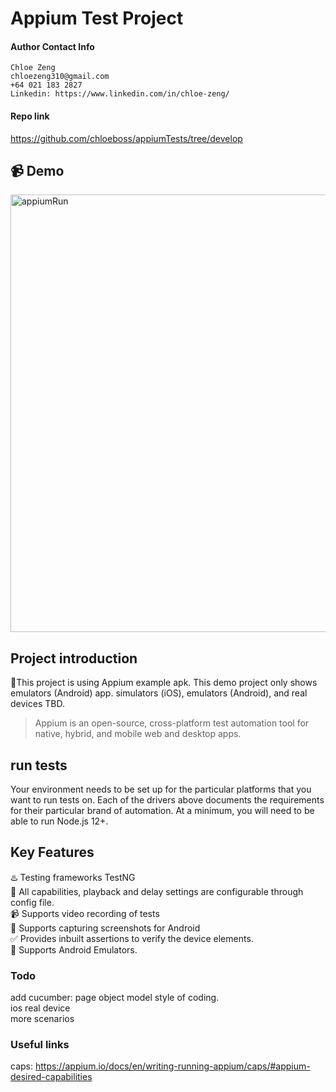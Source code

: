 # Appium Test Project

#### Author Contact Info
```
Chloe Zeng
chloezeng310@gmail.com
+64 021 183 2827
Linkedin: https://www.linkedin.com/in/chloe-zeng/
```
#### Repo link
https://github.com/chloeboss/appiumTests/tree/develop

## 📹 Demo
<img src="images/appiumRun.gif" alt="appiumRun" width="700"/>

## Project introduction
📱This project is using Appium example apk. This demo project only shows emulators (Android) app. simulators (iOS), emulators (Android), and real devices TBD.

> Appium is an open-source, cross-platform test automation tool for native, hybrid, and mobile web and desktop apps.

## run tests
Your environment needs to be set up for the particular platforms that you want to run tests on. Each of the drivers above documents the requirements for their particular brand of automation. At a minimum, you will need to be able to run Node.js 12+.

## Key Features
♨️ Testing frameworks TestNG\
🔨 All capabilities, playback and delay settings are configurable through config file.\
📹 Supports video recording of tests\
🗾 Supports capturing screenshots for Android\
✅ Provides inbuilt assertions to verify the device elements.\
📱 Supports Android Emulators.

### Todo
add cucumber: page object model style of coding.\
ios real device\
more scenarios

### Useful links
caps: https://appium.io/docs/en/writing-running-appium/caps/#appium-desired-capabilities
